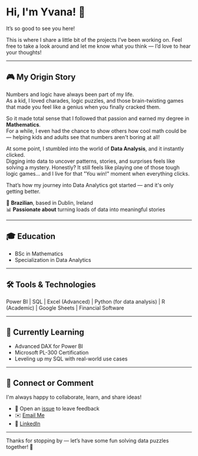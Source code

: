 # Hi, I'm Yvana! 👋 

It’s so good to see you here!

This is where I share a little bit of the projects I’ve been working on. Feel free to take a look around and let me know what you think — I’d love to hear your thoughts!

---

## 🎮 My Origin Story

Numbers and logic have always been part of my life.  
As a kid, I loved charades, logic puzzles, and those brain-twisting games that made you feel like a genius when you finally cracked them.

So it made total sense that I followed that passion and earned my degree in **Mathematics**.  
For a while, I even had the chance to show others how cool math could be — helping kids and adults see that numbers aren't boring at all!

At some point, I stumbled into the world of **Data Analysis**, and it instantly clicked.  
Digging into data to uncover patterns, stories, and surprises feels like solving a mystery. Honestly? It still feels like playing one of those tough logic games... and I live for that "You win!" moment when everything clicks.

That’s how my journey into Data Analytics got started — and it's only getting better.

📍 **Brazilian**, based in Dublin, Ireland  
📊 **Passionate about** turning loads of data into meaningful stories

---

## 🎓 Education  
- BSc in Mathematics  
- Specialization in Data Analytics  

---

## 🛠️ Tools & Technologies

Power BI | SQL | Excel (Advanced) | Python (for data analysis) | R (Academic) | Google Sheets | Financial Software

---

## 🌱 Currently Learning

- Advanced DAX for Power BI  
- Microsoft PL-300 Certification  
- Leveling up my SQL with real-world use cases

---

## 🤝 Connect or Comment

I'm always happy to collaborate, learn, and share ideas!

- 💬 Open an [issue](https://github.com/yvanadeoliveira/yvanadeoliveira/issues) to leave feedback
- ✉️ [Email Me](mailto:deoliveirayvana@gmail.com)
- 🔗 [LinkedIn](https://www.linkedin.com/in/yvanadeoliveira)

---

Thanks for stopping by — let’s have some fun solving data puzzles together! 🌟

